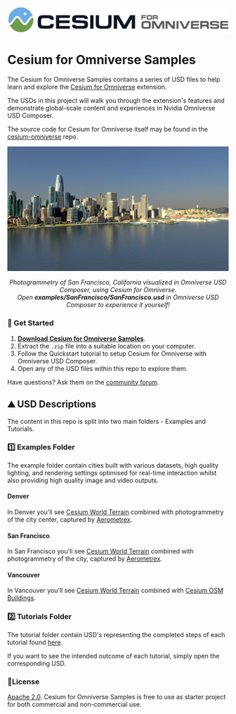 [![Cesium for Omniverse Logo](images/Cesium_Omniverse_dark_color.png)](https://cesium.com/)

# Cesium for Omniverse Samples

The Cesium for Omniverse Samples contains a series of USD files to help learn and explore the [Cesium for Omniverse](https://cesium.com/platform/cesium-for-omniverse) extension.

The USDs in this project will walk you through the extension's features and demonstrate global-scale content and experiences in Nvidia Omniverse USD Composer.

The source code for Cesium for Omniverse itself may be found in the [cesium-omniverse](https://github.com/CesiumGS/cesium-omniverse) repo.

![Aerometrex Photogrammetry of San Francisco in Cesium for Omniverse](images/san_francisco.jpg)
*<p align="center">Photogrammetry of San Francisco, California visualized in Omniverse USD Composer, using Cesium for Omniverse.<br>Open <b>examples/SanFrancisco/SanFrancisco.usd</b> in Omniverse USD Composer to experience it yourself!</p>*

### :rocket: Get Started

1. **[Download Cesium for Omniverse Samples](https://github.com/CesiumGS/cesium-omniverse-samples/releases/latest)**.
2. Extract the `.zip` file into a suitable location on your computer.
3. Follow the Quickstart tutorial to setup Cesium for Omniverse with Omniverse USD Composer.
4. Open any of the USD files within this repo to explore them.

Have questions? Ask them on the [community forum](https://community.cesium.com).

## :mountain: USD Descriptions

The content in this repo is split into two main folders - Examples and Tutorials.

### :one: Examples Folder

The example folder contain cities built with various datasets, high quality lighting, and rendering settings optimised for real-time interaction whilst also providing high quality image and video outputs. 

#### Denver 
In Denver you'll see [Cesium World Terrain](https://cesium.com/platform/cesium-ion/content/cesium-world-terrain/) combined with photogrammetry of the city center, captured by [Aerometrex](https://aerometrex.com.au/).

#### San Francisco 
In San Francisco you'll see [Cesium World Terrain](https://cesium.com/platform/cesium-ion/content/cesium-world-terrain/) combined with photogrammetry of the city, captured by [Aerometrex](https://aerometrex.com.au/).

#### Vancouver
In Vancouver you'll see [Cesium World Terrain](https://cesium.com/platform/cesium-ion/content/cesium-world-terrain/) combined with [Cesium OSM Buildings](https://cesium.com/platform/cesium-ion/content/cesium-osm-buildings/).

### :two: Tutorials Folder

The tutorial folder contain USD's representing the completed steps of each tutorial found [here](https://cesium.com/learn/omniverse/).

If you want to see the intended outcome of each tutorial, simply open the corresponding USD.

### :green_book:License

[Apache 2.0](http://www.apache.org/licenses/LICENSE-2.0.html). Cesium for Omniverse Samples is free to use as starter project for both commercial and non-commercial use.
